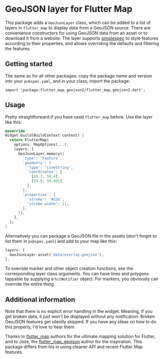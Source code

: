 # GeoJSON layer for Flutter Map

This package adds a `GeoJsonLayer` class, which can be added to a list
of layers in `flutter_map` to display data from a GeoJSON source. There
are convenience constructors for using GeoJSON data from an asset
or to download it from a website. The layer supports
[simplespec](https://github.com/mapbox/simplestyle-spec/blob/master/1.1.0/README.md)
to style features according to their properties, and allows overriding
the defaults and filtering the features.

## Getting started

The same as for all other packages: copy the package name and version
into your `pubspec.yaml`, and in your class, import the package:

    import 'package:flutter_map_geojson2/flutter_map_geojson2.dart';

## Usage

Pretty straightforward if you have used `flutter_map` before. Use the
layer like this:

```dart
@override
Widget build(BuildContext context) {
  return FlutterMap(
    options: MapOptions(...),
    layers: [
      GeoJsonLayer.memory({
        'type': 'Feature',
        'geometry': {
          'type': 'LineString',
          'coordinates': [
            [24.7, 59.4],
            [24.8, 59.401]
          ],
        },
        'properties': {
          'stroke': '#22e',
          'stroke-width': 11,
        },
      }),
    ],
  );
}
```

Alternatively you can package a GeoJSON file in the assets (don't forget to
list them in `pubspec.yaml`) and add to your map like this:

```dart
layers: [
  GeoJsonLayer.asset('data/overlay.geojson'),
],
```

To override marker and other object creation functions, see the corresponding
layer class arguments. You can have lines and polygons tappable by supplying
a `hitNotifier` object. For markers, you obviously can override the entire
thing.

## Additional information

Note that there is no explicit error handling in the widget. Meaning, if you get
broken data, it just won't be displayed without any notification. Broken
GeoJSON features get silently skipped. If you have any ideas on how to do this properly,
I'd love to hear them.

Thanks to [flutter_map](https://pub.dev/packages/flutter_map) authors for the
ultimate mapping solution for Flutter, and to Joze, the
[flutter_map_geojson](https://pub.dev/packages/flutter_map_geojson) author
for the inspiration. This package differs from his in using cleaner API
and recent Flutter Map features.